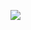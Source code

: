 <!--

classDiagram
class event{
 TEXT content NOT NULL
   INTEGER created_at NOT NULL
   TEXT id NOT NULL
   INTEGER kind NOT NULL
   TEXT pubkey NOT NULL
   TEXT sig NOT NULL
   NUMERIC tags NOT NULL
}


-->
![](https://mermaid.ink/img/Y2xhc3NEaWFncmFtCmNsYXNzIGV2ZW50ewogVEVYVCBjb250ZW50IE5PVCBOVUxMCiAgIElOVEVHRVIgY3JlYXRlZF9hdCBOT1QgTlVMTAogICBURVhUIGlkIE5PVCBOVUxMCiAgIElOVEVHRVIga2luZCBOT1QgTlVMTAogICBURVhUIHB1YmtleSBOT1QgTlVMTAogICBURVhUIHNpZyBOT1QgTlVMTAogICBOVU1FUklDIHRhZ3MgTk9UIE5VTEwKfQo=)
